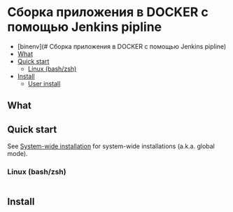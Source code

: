 # Сборка приложения в DOCKER с помощью Jenkins pipline

 - [binenv](# Сборка приложения в DOCKER с помощью Jenkins pipline)
  - [What](#what)
  - [Quick start](#quick-start)
    - [Linux (bash/zsh)](#linux-bashzsh)
  - [Install](#install)
    - [User install](#user-install)

## What


## Quick start

See [System-wide installation](./SYSTEM.md) for system-wide installations
(a.k.a. global mode).

### Linux (bash/zsh)

```

```
## Install
